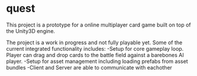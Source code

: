 # quest
This project is a prototype for a online multiplayer card game built on top of the Unity3D engine.

The project is a work in progress and not fully playable yet. Some of the current integrated functionality includes:
-Setup for core gameplay loop. Player can drag and drop cards to the battle field against a barebones AI player.
-Setup for asset management including loading prefabs from asset bundles
-Client and Server are able to communicate with eachother
